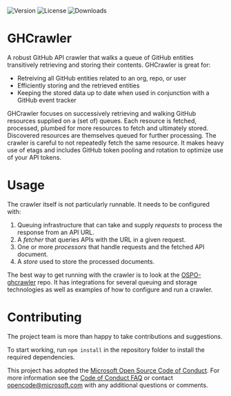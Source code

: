 ![Version](https://img.shields.io/npm/v/ghcrawler.svg)
![License](https://img.shields.io/github/license/Microsoft/ghcrawler.svg)
![Downloads](https://img.shields.io/npm/dt/ghcrawler.svg)

# GHCrawler
A robust GitHub API crawler that walks a queue of GitHub entities transitively retrieving and storing their contents. GHCrawler is great for:

* Retreiving all GitHub entities related to an org, repo, or user
* Efficiently storing and the retrieved entities
* Keeping the stored data up to date when used in conjunction with a GitHub event tracker

GHCrawler focuses on successively retrieving and walking GitHub resources supplied on a (set of) queues.  Each resource is fetched, processed, plumbed
for more resources to fetch and ultimately stored. Discovered resources are themselves queued for further processing.  The crawler is careful to not
repeatedly fetch the same resource. It makes heavy use of etags and includes GitHub token pooling and rotation to optimize use of your API tokens.

# Usage

The crawler itself is not particularly runnable. It needs to be configured with:
1. Queuing infrastructure that can take and supply *requests* to process the response from an API URL.
1. A *fetcher* that queries APIs with the URL in a given request.
1. One or more *processors* that handle requests and the fetched API document.
1. A *store* used to store the processed documents.

The best way to get running with the crawler is to look at the [OSPO-ghcrawler](https://github.com/Microsoft/ospo-ghcrawler) repo.  It has integrations for several queuing and storage technologies as well as examples of how to configure and run a crawler.

# Contributing

The project team is more than happy to take contributions and suggestions.

To start working, run ```npm install``` in the repository folder to install the required dependencies.

This project has adopted the [Microsoft Open Source Code of Conduct](https://opensource.microsoft.com/codeofconduct/). For more information see the [Code of Conduct FAQ](https://opensource.microsoft.com/codeofconduct/faq/) or contact [opencode@microsoft.com](mailto:opencode@microsoft.com) with any additional questions or comments.